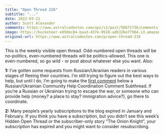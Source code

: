 ```yaml
---
title: "Open Thread 216"
subtitle: "..."
date: 2022-03-21
author: Scott Alexander
comments: https://www.astralcodexten.com/api/v1/post/50671736/comments?&all_comments=true
image: https://bucketeer-e05bbc84-baa3-437e-9518-adb32be77984.s3.amazonaws.com/public/images/55cce078-5748-48ab-b8cf-123e039cea3f_496x341.png
original-url: https://www.astralcodexten.com/p/open-thread-216
---
```

This is the weekly visible open thread. Odd-numbered open threads will be no-politics, even-numbered threads will be politics-allowed. This one is even-numbered, so go wild - or post about whatever else you want. Also:

**1:** I’ve gotten some requests from Russian/Ukranian readers in various stages of fleeing their countries. I’m still trying to figure out the best ways to help, but until I do, I’m going to make the [first comment](https://astralcodexten.substack.com/p/open-thread-216/comment/5638593) below a Russian/Ukrainian Community Help Coordination Comment Subthread. If you’re a Russian or Ukrainian trying to escape the war, or someone who can provide help (money? a place to stay? immigration advice?), go there to coordinate.

**2:** Many people’s yearly subscriptions to the blog expired in January and February. If you think you have a subscription, but you didn’t see this week’s Hidden Open Thread or the subscriber-only story “The Onion Knight”, your subscription has expired and you might want to consider resubscribing.
